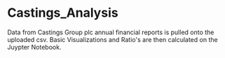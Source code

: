 # Castings_Analysis

Data from Castings Group plc annual financial reports is pulled onto the uploaded csv. Basic Visualizations and Ratio's are then calculated on the Juypter Notebook.
